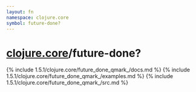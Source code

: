 ```yaml
---
layout: fn
namespace: clojure.core
symbol: future-done?
---
```


# [clojure.core](../)/future-done?

{% include 1.5.1/clojure.core/future_done_qmark_/docs.md %}
{% include 1.5.1/clojure.core/future_done_qmark_/examples.md %}
{% include 1.5.1/clojure.core/future_done_qmark_/src.md %}

